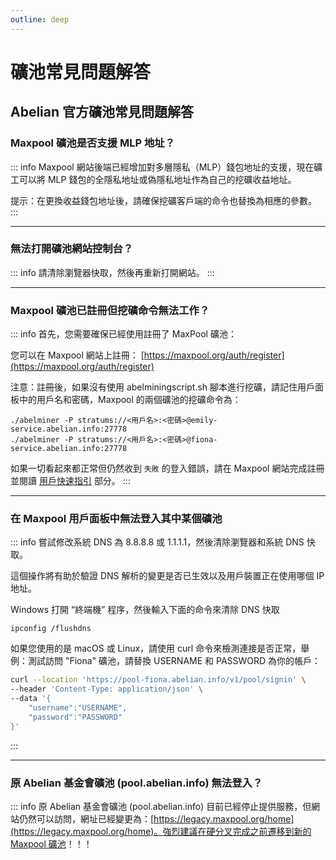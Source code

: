 ```yaml
---
outline: deep
---
```


# 礦池常見問題解答

## Abelian 官方礦池常見問題解答

### <Badge type="warning" text="問題" /> Maxpool 礦池是否支援 MLP 地址？

::: info <Badge type="tip" text="答案" />
Maxpool 網站後端已經增加對多層隱私（MLP）錢包地址的支援，現在礦工可以將 MLP 錢包的全隱私地址或偽隱私地址作為自己的挖礦收益地址。

提示：在更換收益錢包地址後，請確保挖礦客戶端的命令也替換為相應的參數。
:::

---

### <Badge type="warning" text="問題" /> 無法打開礦池網站控制台？

::: info <Badge type="tip" text="答案" />
請清除瀏覽器快取，然後再重新打開網站。
:::

---

### <Badge type="warning" text="問題" /> Maxpool 礦池已註冊但挖礦命令無法工作？

::: info <Badge type="tip" text="答案" />
首先，您需要確保已經使用註冊了 MaxPool 礦池：

您可以在 Maxpool 網站上註冊： [https://maxpool.org/auth/register](https://maxpool.org/auth/register)

注意：註冊後，如果沒有使用 abelminingscript.sh 腳本進行挖礦，請記住用戶面板中的用戶名和密碼，Maxpool 的兩個礦池的挖礦命令為：

```shell
./abelminer -P stratums://<用戶名>:<密碼>@emily-service.abelian.info:27778
./abelminer -P stratums://<用戶名>:<密碼>@fiona-service.abelian.info:27778
```

如果一切看起來都正常但仍然收到 `失敗` 的登入錯誤，請在 Maxpool 網站完成註冊並閱讀 [用戶快速指引](https://maxpool.org/home/guide) 部分。
:::

---

### <Badge type="warning" text="問題" /> 在 Maxpool 用戶面板中無法登入其中某個礦池

::: info <Badge type="tip" text="答案" />
嘗試修改系統 DNS 為 8.8.8.8 或 1.1.1.1，然後清除瀏覽器和系統 DNS 快取。

這個操作將有助於驗證 DNS 解析的變更是否已生效以及用戶裝置正在使用哪個 IP 地址。

Windows 打開 “終端機” 程序，然後輸入下面的命令來清除 DNS 快取

```text
ipconfig /flushdns
```

如果您使用的是 macOS 或 Linux，請使用 curl 命令來檢測連接是否正常，舉例：測試訪問 "Fiona" 礦池，請替換 USERNAME 和 PASSWORD 為你的帳戶：

```bash
curl --location 'https://pool-fiona.abelian.info/v1/pool/signin' \
--header 'Content-Type: application/json' \
--data '{
    "username":"USERNAME",
    "password":"PASSWORD"
}'
```
:::

---

### <Badge type="warning" text="問題" /> 原 Abelian 基金會礦池 (pool.abelian.info) 無法登入？

::: info <Badge type="tip" text="答案" />
原 Abelian 基金會礦池 (pool.abelian.info) 目前已經停止提供服務，但網站仍然可以訪問，網址已經變更為：[https://legacy.maxpool.org/home](https://legacy.maxpool.org/home)。強烈建議在硬分叉完成之前遷移到新的 [Maxpool 礦池](https://maxpool.org)！！！